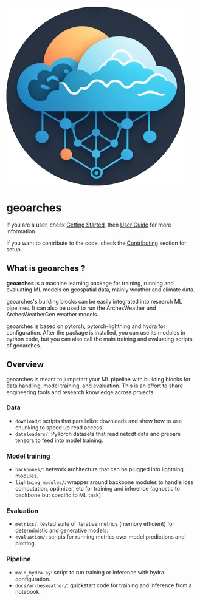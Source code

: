![geoarches](img/logo.png)
# geoarches

If you are a user, check [Getting Started](getting_started/installation.md), then [User Guide](user_guide.md) for more information.

If you want to contribute to the code, check the [Contributing](contributing/contribute.md) section for setup.

## What is geoarches ?

**geoarches** is a machine learning package for training, running and evaluating ML models on geospatial data, mainly weather and climate data.

geoarches's building blocks can be easily integrated into research ML pipelines.
It can also be used to run the ArchesWeather and ArchesWeatherGen weather models.

geoarches is based on pytorch, pytorch-lightning and hydra for configuration. After the package is installed, you can use its modules in python code, but you can also call the main training and evaluating scripts of geoarches.


## Overview

geoarches is meant to jumpstart your ML pipeline with building blocks for data handling, model training, and evaluation. This is an effort to share engineering tools and research knowledge across projects.

### Data
- `download/`: scripts that parallelize downloads and show how to use chunking to speed up read access.
- `dataloaders/`: PyTorch datasets that read netcdf data and prepare tensors to feed into model training.

### Model training
- `backbones/`: network architecture that can be plugged into lightning modules.
- `lightning_modules/`: wrapper around backbone modules to handle loss computation, optimizer, etc for training and inference (agnostic to backbone but specific to ML task).

### Evaluation
- `metrics/`: tested suite of iterative metrics (memory efficient) for deterministic and generative models.
- `evaluation/`: scripts for running metrics over model predictions and plotting.

### Pipeline
- `main_hydra.py`: script to run training or inference with hydra configuration.
- `docs/archesweather/`: quickstart code for training and inference from a notebook.